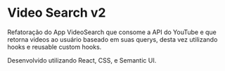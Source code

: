 # Video Search v2

Refatoração do App VideoSearch que consome a API do YouTube e que retorna videos ao usuário baseado em suas querys, desta vez utilizando hooks e reusable custom hooks.  

Desenvolvido utilizando React, CSS, e Semantic UI.